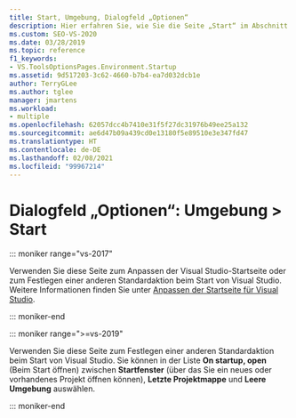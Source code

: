 ```yaml
---
title: Start, Umgebung, Dialogfeld „Optionen“
description: Hier erfahren Sie, wie Sie die Seite „Start“ im Abschnitt „Umgebung“ verwenden, um beim Öffnen von Visual Studio eine andere Standardaktion festzulegen.
ms.custom: SEO-VS-2020
ms.date: 03/28/2019
ms.topic: reference
f1_keywords:
- VS.ToolsOptionsPages.Environment.Startup
ms.assetid: 9d517203-3c62-4660-b7b4-ea7d032dcb1e
author: TerryGLee
ms.author: tglee
manager: jmartens
ms.workload:
- multiple
ms.openlocfilehash: 62057dcc4b7410e31f5f27dc31976b49ee25a132
ms.sourcegitcommit: ae6d47b09a439cd0e13180f5e89510e3e347fd47
ms.translationtype: HT
ms.contentlocale: de-DE
ms.lasthandoff: 02/08/2021
ms.locfileid: "99967214"
---
```

# <a name="options-dialog-box-environment--startup"></a>Dialogfeld „Optionen“: Umgebung \> Start

::: moniker range="vs-2017"

Verwenden Sie diese Seite zum Anpassen der Visual Studio-Startseite oder zum Festlegen einer anderen Standardaktion beim Start von Visual Studio. Weitere Informationen finden Sie unter [Anpassen der Startseite für Visual Studio](../../ide/customizing-the-start-page-for-visual-studio.md).

::: moniker-end

::: moniker range=">=vs-2019"

Verwenden Sie diese Seite zum Festlegen einer anderen Standardaktion beim Start von Visual Studio. Sie können in der Liste **On startup, open** (Beim Start öffnen) zwischen **Startfenster** (über das Sie ein neues oder vorhandenes Projekt öffnen können), **Letzte Projektmappe** und **Leere Umgebung** auswählen.

::: moniker-end